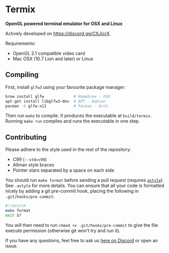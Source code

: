 # Termix
**OpenGL powered terminal emulator for OSX and Linux**

Actively developed on https://discord.gg/CXJjcrX.

Requirements:
* OpenGL 2.1 compatible video card
* Mac OSX (10.7 Lion and later) or Linux

## Compiling

First, install `glfw3` using your favourite package manager:
```sh
brew install glfw             # Homebrew - OSX
apt-get install libglfw3-dev  # APT - Debian
pacman -S glfw-x11            # Pacman - Arch
```
Then run `make` to compile. It produces the executable at `build/termix`. Running `make run` compiles and runs the executable in one step.

## Contributing

Please adhere to the style used in the rest of the repository:
* C99 (`--std=c99`)
* Allman style braces
* Pointer stars separated by a space on each side

You should run `make format` before sending a pull request (requires [`astyle`](http://astyle.sourceforge.net/)). See `.astyle` for more details. You can ensure that all your code is formatted nicely by adding a git pre-commit hook, placing the following in `.git/hooks/pre-commit`:
```sh
#!/bin/sh
make format
exit $?
```
You will then need to run `chmod +x .git/hooks/pre-commit` to give the file execute permission (otherwise git won't try and run it).

If you have any questions, feel free to ask us [here on Discord](https://discord.gg/CXJjcrX) or open an issue.

